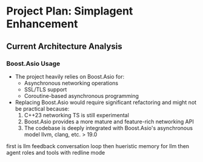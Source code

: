 # Project Plan: Simplagent Enhancement

## Current Architecture Analysis

### Boost.Asio Usage
- The project heavily relies on Boost.Asio for:
  - Asynchronous networking operations
  - SSL/TLS support
  - Coroutine-based asynchronous programming
- Replacing Boost.Asio would require significant refactoring and might not be practical because:
  1. C++23 networking TS is still experimental
  2. Boost.Asio provides a more mature and feature-rich networking API
  3. The codebase is deeply integrated with Boost.Asio's asynchronous model
  llvm, clang, etc. > 19.0 

 first is llm feedback conversation loop then hueristic memory for llm then agent roles and tools with redline mode 
 